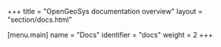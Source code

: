 +++
title = "OpenGeoSys documentation overview"
layout = "section/docs.html"

[menu.main]
name = "Docs"
identifier = "docs"
weight = 2
+++
